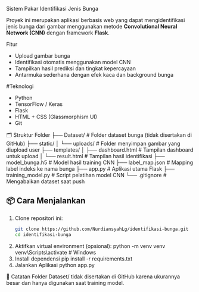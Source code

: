Sistem Pakar Identifikasi Jenis Bunga

Proyek ini merupakan aplikasi berbasis web yang dapat mengidentifikasi jenis bunga dari gambar menggunakan metode **Convolutional Neural Network (CNN)** dengan framework **Flask**.

 Fitur

- Upload gambar bunga
- Identifikasi otomatis menggunakan model CNN
- Tampilkan hasil prediksi dan tingkat kepercayaan
- Antarmuka sederhana dengan efek kaca dan background bunga

#Teknologi

- Python
- TensorFlow / Keras
- Flask
- HTML + CSS (Glassmorphism UI)
- Git

🗂️ Struktur Folder
├── Dataset/ # Folder dataset bunga (tidak disertakan di GitHub)
├── static/
│ └── uploads/ # Folder menyimpan gambar yang diupload user
├── templates/
│ ├── dashboard.html # Tampilan dashboard untuk upload
│ └── result.html # Tampilan hasil identifikasi
├── model_bunga.h5 # Model hasil training CNN
├── label_map.json # Mapping label indeks ke nama bunga
├── app.py # Aplikasi utama Flask
├── training_model.py # Script pelatihan model CNN
└── .gitignore # Mengabaikan dataset saat push


## 📦 Cara Menjalankan

1. Clone repositori ini:
   ```bash
   git clone https://github.com/NurdiansyahLg/identifikasi-bunga.git
   cd identifikasi-bunga
2. Aktifkan virtual environment (opsional):
   python -m venv venv
   venv\Scripts\activate  # Windows
4. Install dependensi
   pip install -r requirements.txt
5. Jalankan Aplikasi
   python app.py

📌 Catatan
Folder Dataset/ tidak disertakan di GitHub karena ukurannya besar dan hanya digunakan saat training model.
   
